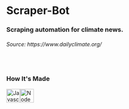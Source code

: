 # Scraper-Bot

<h3>Scraping automation for climate news.</h3>
<h6><a target="_blank">Source: https://www.dailyclimate.org/</a></h6>


<br>
<h3> <strong>How It's Made</strong></h3>

<a href="https://developer.mozilla.org/en-US/docs/Web/JavaScript" target="_blank" rel="noreferrer"><img src="https://raw.githubusercontent.com/danielcranney/readme-generator/main/public/icons/skills/javascript-colored.svg" width="36" height="36" alt="Javascript" /></a><a href="https://nodejs.org/en/" target="_blank" rel="noreferrer"><img src="https://raw.githubusercontent.com/danielcranney/readme-generator/main/public/icons/skills/nodejs-colored.svg" width="36" height="36" alt="NodeJS" />

